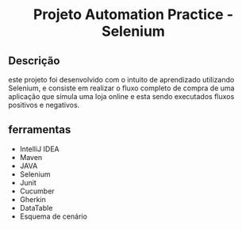 <h1 align="center">
Projeto Automation Practice - Selenium
</h1>


## Descrição
este projeto foi desenvolvido com o intuito de aprendizado utilizando  Selenium, e consiste em realizar o fluxo completo de compra  de uma aplicação que simula uma loja online
e esta sendo executados  fluxos positivos e negativos.

## ferramentas
<ul>
  <li>IntelliJ IDEA</li>
  <li>Maven</li>
  <li>JAVA</li>
  <li>Selenium</li>
  <li>Junit</li>
  <li>Cucumber</li>
  <li>Gherkin</li>
  <li>DataTable</li>
  <li>Esquema de cenário</li>
  
</ul>

